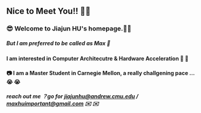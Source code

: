 ## Nice to Meet You!! 👋👋

### 😎 Welcome to Jiajun HU's homepage.🍻🍻<br> 

##### But I am preferred to be called as **Max** 🥳 <br>

#### I am interested in Computer Architecutre & Hardware Acceleration 🚗 🚗<br>

#### 📷 I am a Master Student in Carnegie Mellon, a really challgening pace ... 😭 😭<br>

##### reach out me ？go for jiajunhu@andrew.cmu.edu / maxhuimportant@gmail.com ✉️ ✉️
